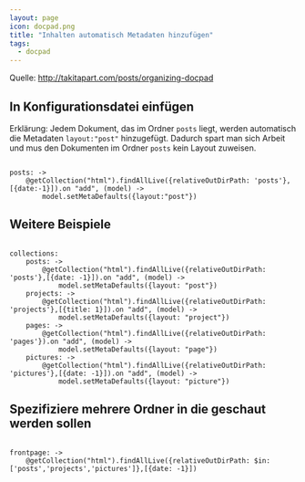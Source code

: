 ```yaml
---
layout: page
icon: docpad.png
title: "Inhalten automatisch Metadaten hinzufügen"
tags:
  - docpad
---
```

Quelle: http://takitapart.com/posts/organizing-docpad

## In Konfigurationsdatei einfügen

Erklärung: Jedem Dokument, das im Ordner `posts` liegt, werden automatisch die Metadaten `layout:"post"` hinzugefügt. Dadurch spart man sich Arbeit und mus den Dokumenten im Ordner `posts` kein Layout zuweisen.

<pre><code class="lang-ruby">
posts: ->
    @getCollection("html").findAllLive({relativeOutDirPath: 'posts'},[{date:-1}]).on "add", (model) ->
        model.setMetaDefaults({layout:"post"})
</code></pre>

## Weitere Beispiele

<pre><code class="lang-ruby">
collections:
    posts: ->
        @getCollection("html").findAllLive({relativeOutDirPath: 'posts'},[{date: -1}]).on "add", (model) ->
            model.setMetaDefaults({layout: "post"})
    projects: ->
        @getCollection("html").findAllLive({relativeOutDirPath: 'projects'},[{title: 1}]).on "add", (model) ->
            model.setMetaDefaults({layout: "project"})
    pages: ->
        @getCollection("html").findAllLive({relativeOutDirPath: 'pages'}).on "add", (model) ->
            model.setMetaDefaults({layout: "page"})
    pictures: ->
        @getCollection("html").findAllLive({relativeOutDirPath: 'pictures'},[{date: -1}]).on "add", (model) ->
            model.setMetaDefaults({layout: "picture"})</code></pre>
</code></pre>

## Spezifiziere mehrere Ordner in die geschaut werden sollen

<pre><code class="lang-ruby">
frontpage: ->
    @getCollection("html").findAllLive({relativeOutDirPath: $in: ['posts','projects','pictures']},[{date: -1}])
</code></pre>




